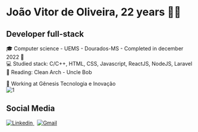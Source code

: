 # João Vitor de Oliveira, 22 years 👨🏻

## Developer full-stack
 🎓 Computer science - UEMS - Dourados-MS - Completed in december 2022 :round_pushpin: <br>
 💻 Studied stack: C/C++, HTML, CSS, Javascript, ReactJS, NodeJS, Laravel <br>
 🎯 Reading: Clean Arch - Uncle Bob <br>
 
 🔨 Working at Gênesis Tecnologia e Inovação
 <br>
![1](https://github-readme-stats.vercel.app/api/top-langs/?username=joaovitorJS&theme=dracula)

## Social Media
<a href="https://www.linkedin.com/in/jo%C3%A3o-vitor-oliveira-85a886174/" target="_blank">
 <img src="https://img.shields.io/badge/linkedin%20-%230077B5.svg?&style=for-the-badge&logo=linkedin&logoColor=white" alt="Linkedin"/>
</a>
&nbsp;
<a href="mailto:rgm38342@comp.uems.br">
 <img src="https://img.shields.io/badge/Gmail-D14836?style=for-the-badge&logo=gmail&logoColor=white" alt="Gmail"/>
</a>


